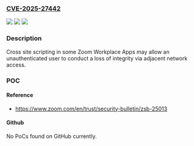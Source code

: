 ### [CVE-2025-27442](https://cve.mitre.org/cgi-bin/cvename.cgi?name=CVE-2025-27442)
![](https://img.shields.io/static/v1?label=Product&message=Zoom%20Workplace%20Apps&color=blue)
![](https://img.shields.io/static/v1?label=Version&message=%3D%20See%20references.%20&color=brighgreen)
![](https://img.shields.io/static/v1?label=Vulnerability&message=CWE-352%20Cross-Site%20Request%20Forgery%20(CSRF)&color=brighgreen)

### Description

Cross site scripting in some Zoom Workplace Apps may allow an unauthenticated user to conduct a loss of integrity via adjacent network access.

### POC

#### Reference
- https://www.zoom.com/en/trust/security-bulletin/zsb-25013

#### Github
No PoCs found on GitHub currently.

